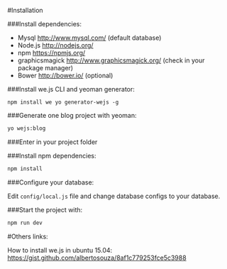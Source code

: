 #Installation

###Install dependencies:

* Mysql http://www.mysql.com/ (default database)
* Node.js http://nodejs.org/
* npm https://npmjs.org/
* graphicsmagick http://www.graphicsmagick.org/ (check in your package manager)
* Bower http://bower.io/ (optional)

###Install we.js CLI and yeoman generator:

```
npm install we yo generator-wejs -g
```

###Generate one blog project with yeoman:

```sh
yo wejs:blog
```

###Enter in your project folder

###Install npm dependencies:

```sh
npm install
```

###Configure your database:

Edit ```config/local.js``` file and change database configs to your database.

###Start the project with:

```sh
npm run dev
```


#Others links:

How to install we.js in ubuntu 15.04: https://gist.github.com/albertosouza/8af1c779253fce5c3988

